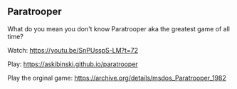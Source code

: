 ## Paratrooper

What do you mean you don't know Paratrooper aka the greatest game of all time?

Watch: https://youtu.be/SnPUsspS-LM?t=72

Play: https://askibinski.github.io/paratrooper

Play the orginal game: https://archive.org/details/msdos_Paratrooper_1982